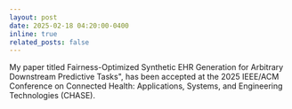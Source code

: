 ```yaml
---
layout: post
date: 2025-02-18 04:20:00-0400
inline: true
related_posts: false
---
```

My paper titled Fairness-Optimized Synthetic EHR Generation for Arbitrary Downstream Predictive Tasks", has been accepted at the 2025 IEEE/ACM Conference on Connected Health: Applications, Systems, and Engineering Technologies (CHASE).

